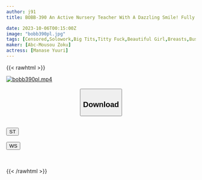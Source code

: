 ```yaml
---
author: j91
title: BOBB-390 An Active Nursery Teacher With A Dazzling Smile! Fully Enjoy The G Cup Beautiful Big Breasts With Fetish Play! Boin “Yuri Aise” Box

date: 2023-10-06T00:15:00Z
image: "bobb390pl.jpg"
tags: [Censored,Solowork,Big Tits,Titty Fuck,Beautiful Girl,Breasts,Busty Fetish	]
maker: [Abc-Mousou Zoku]
actress: [Manase Yuuri]
---
```



{{< rawhtml >}}

<div class="video" data-videoid="dqpY7DRvdPHkxky">
    <a href="javascript:;">
        <img src="https://my.j91.asia/posts/bobb390pl/bobb390pl.jpg" width="WIDTH" height="HEIGHT" alt="bobb390pl.mp4" loading="lazy">
    </a>
</div>

<script type="text/javascript" src="https://j91.asia/asset/on-demand-st.js"></script>

<br>
  <link rel="stylesheet" href="https://j91.asia/asset/bs5.css">
  
  <center>
  <button class="btn btn-primary" type="button" data-bs-toggle="collapse" data-bs-target=".multi-collapse" aria-expanded="false" aria-controls="multiCollapseExample1 multiCollapseExample2"><h2>Download</h2></button></center>
</p>
<div class="row">
  <div class="col">
    <div class="collapse multi-collapse" id="multiCollapseExample1">
      <div class="card card-body">
	      	      <br>
<div class="buttons">  
<a href="https://streamtape.to/v/dqpY7DRvdPHkxky"><button class="btn-hover color-3"><i class="fa fa-download"></i> ST</button></a></div>
    </div>
  </div>
</div>
  <div class="col">
    <div class="collapse multi-collapse" id="multiCollapseExample2">
      <div class="card card-body">
	      <br>
<div class="buttons">
    <a href="https://wolfstream.tv/331qpwffl5be"><button class="btn-hover color-9"><i class="fa fa-download"></i> WS</button></a></div>
<br><br>
      </div>
    </div>
  </div>
</div>

{{< /rawhtml >}}
